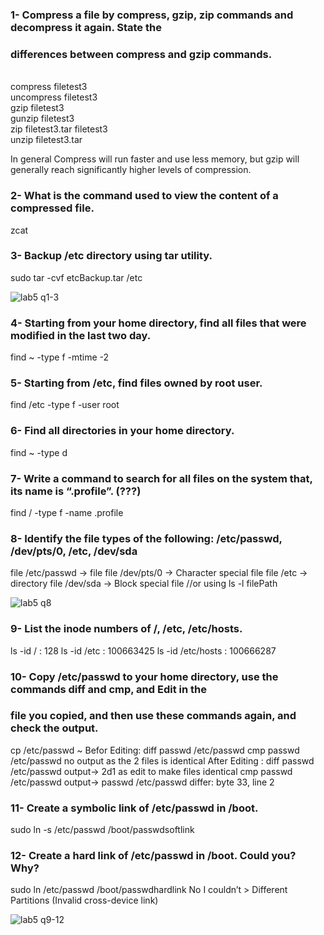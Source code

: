 ### 1- Compress a file by compress, gzip, zip commands and decompress it again. State the
### differences between compress and gzip commands.

<br> compress filetest3
<br> uncompress filetest3
<br> gzip filetest3
<br> gunzip filetest3
<br> zip filetest3.tar  filetest3
<br> unzip filetest3.tar 

In general Compress will run faster and use less memory, but gzip will generally reach significantly higher levels of compression.

### 2- What is the command used to view the content of a compressed file.
zcat

### 3- Backup /etc directory using tar utility.

sudo tar -cvf etcBackup.tar /etc

![lab5 q1-3](https://github.com/hussein-elmlah/ITI-Labs-Hussein-Eid/assets/147069168/cc4f6261-5a88-4f3a-ae4a-7700abaef41d)


### 4- Starting from your home directory, find all files that were modified in the last two day.

find ~ -type f -mtime -2

### 5- Starting from /etc, find files owned by root user.

find /etc -type f -user root

### 6- Find all directories in your home directory.

find ~ -type d

### 7- Write a command to search for all files on the system that, its name is “.profile”. (???)

find / -type f -name .profile

### 8- Identify the file types of the following: /etc/passwd, /dev/pts/0, /etc, /dev/sda

file /etc/passwd    ->  file
file /dev/pts/0    ->  Character special file
file /etc    ->  directory
file /dev/sda    ->  Block special file
//or using  ls -l filePath

![lab5 q8](https://github.com/hussein-elmlah/ITI-Labs-Hussein-Eid/assets/147069168/e6286185-87d1-4d8b-847a-ae63557a8a5f)


### 9- List the inode numbers of /, /etc, /etc/hosts.

ls -id /   : 128
ls -id /etc   : 100663425
ls -id /etc/hosts   : 100666287

### 10- Copy /etc/passwd to your home directory, use the commands diff and cmp, and Edit in the
### file you copied, and then use these commands again, and check the output.

cp /etc/passwd ~
Befor Editing:
diff passwd /etc/passwd
cmp passwd /etc/passwd
no output as the 2 files is identical
After Editing :
diff passwd /etc/passwd
output-> 2d1 as edit to make files identical
cmp passwd /etc/passwd
output-> passwd /etc/passwd differ: byte 33, line 2

### 11- Create a symbolic link of /etc/passwd in /boot.

sudo ln -s /etc/passwd /boot/passwdsoftlink

### 12- Create a hard link of /etc/passwd in /boot. Could you? Why?

sudo ln /etc/passwd /boot/passwdhardlink
No I couldn’t > Different Partitions (Invalid cross-device link)

![lab5 q9-12](https://github.com/hussein-elmlah/ITI-Labs-Hussein-Eid/assets/147069168/a243cabf-ca8c-46e2-9a87-ab1b2ca553d8)
